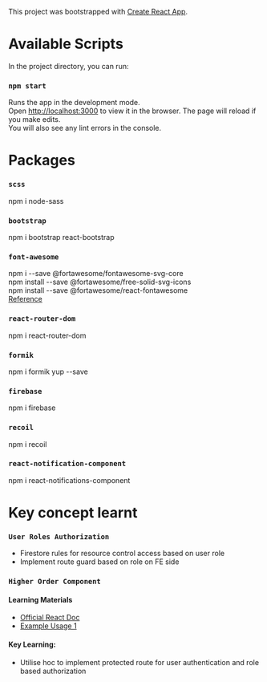 This project was bootstrapped with [Create React App](https://github.com/facebook/create-react-app).

# Available Scripts
In the project directory, you can run:
### `npm start`
Runs the app in the development mode.<br />
Open [http://localhost:3000](http://localhost:3000) to view it in the browser.
The page will reload if you make edits.<br />
You will also see any lint errors in the console.

# Packages
### `scss`
npm i node-sass
### `bootstrap`
npm i bootstrap react-bootstrap
### `font-awesome`
npm i --save @fortawesome/fontawesome-svg-core<br />
npm install --save @fortawesome/free-solid-svg-icons<br />
npm install --save @fortawesome/react-fontawesome<br />
[Reference](https://fontawesome.com/how-to-use/on-the-web/using-with/react)
### `react-router-dom`
npm i react-router-dom
### `formik`
npm i formik yup --save
### `firebase`
npm i firebase
### `recoil`
npm i recoil
### `react-notification-component`
npm i react-notifications-component


# Key concept learnt
### `User Roles Authorization`
- Firestore rules for resource control access based on user role
- Implement route guard based on role on FE side

### `Higher Order Component`
#### Learning Materials
- [Official React Doc](https://reactjs.org/docs/higher-order-components.html)
- [Example Usage 1](https://www.youtube.com/watch?v=rsBQj6X7UK8)
#### Key Learning: 
- Utilise hoc to implement protected route for user authentication and role based authorization
